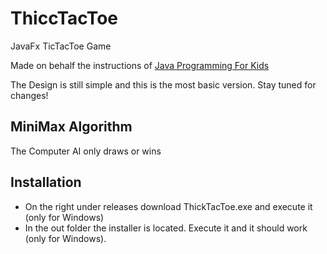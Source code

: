# ThiccTacToe
JavaFx TicTacToe Game

Made on behalf the instructions of [Java Programming For Kids](https://yfain.github.io/Java4Kids/#_creating_a_tic_tac_toe_game)

The Design is still simple and this is the most basic version.
Stay tuned for changes!

## MiniMax Algorithm
The Computer AI only draws or wins


## Installation
* On the right under releases download ThickTacToe.exe and execute it (only for Windows)
* In the out folder the installer is located. Execute it and it should work (only for Windows).
